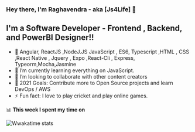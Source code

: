 ### Hey there, I'm Raghavendra - aka [Js4Life] 👋


## I'm a Software Developer - Frontend , Backend, and PowerBI Designer!!

- 🔭 Angular, ReactJS ,NodeJ.JS JavaScript , ES6, Typescript ,HTML , CSS ,React Native , Jquery , Expo ,React-Cli , Express, Typeorm,Mocha,Jasmine
- 🌱 I’m currently learning everything on JavaScript.
- 👯 I’m looking to collaborate with other content creators
- 🥅 2021 Goals: Contribute more to Open Source projects and learn DevOps / AWS
- ⚡ Fun fact: I love to play cricket and play online games.

📊 **This week I spent my time on**

![Wwakatime stats](https://github-readme-stats-taupe-two.vercel.app/api/wakatime?username=Js4life&hide_title=true&hide_border=true&langs_count=5)


